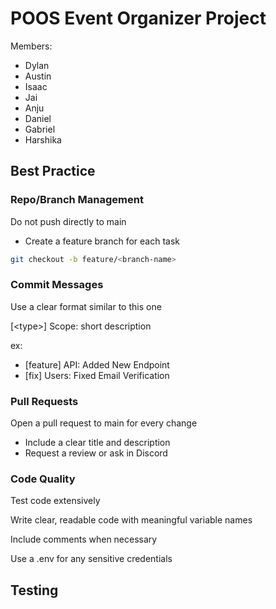 # POOS Event Organizer Project

Members:
- Dylan
- Austin
- Isaac
- Jai
- Anju
- Daniel
- Gabriel
- Harshika

## **Best Practice**

### **Repo/Branch Management** 

Do not push directly to main

- Create a feature branch for each task 
```bash
git checkout -b feature/<branch-name>
```

### **Commit Messages** 

Use a clear format similar to this one

[\<type\>] Scope: short description

ex:
- [feature] API: Added New Endpoint
- [fix] Users: Fixed Email Verification

### **Pull Requests** 

Open a pull request to main for every change
- Include a clear title and description
- Request a review or ask in Discord

### **Code Quality** 

Test code extensively

Write clear, readable code with meaningful variable names

Include comments when necessary

Use a .env for any sensitive credentials

## **Testing** 

